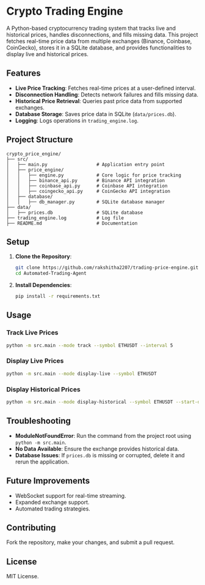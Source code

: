 # Crypto Trading Engine

A Python-based cryptocurrency trading system that tracks live and historical prices, handles disconnections, and fills missing data. This project fetches real-time price data from multiple exchanges (Binance, Coinbase, CoinGecko), stores it in a SQLite database, and provides functionalities to display live and historical prices.

## Features

- **Live Price Tracking**: Fetches real-time prices at a user-defined interval.
- **Disconnection Handling**: Detects network failures and fills missing data.
- **Historical Price Retrieval**: Queries past price data from supported exchanges.
- **Database Storage**: Saves price data in SQLite (`data/prices.db`).
- **Logging**: Logs operations in `trading_engine.log`.

## Project Structure

```
crypto_price_engine/
├── src/
│   ├── main.py                  # Application entry point
│   ├── price_engine/
│   │   ├── engine.py            # Core logic for price tracking
│   │   ├── binance_api.py       # Binance API integration
│   │   ├── coinbase_api.py      # Coinbase API integration
│   │   ├── coingecko_api.py     # CoinGecko API integration
│   ├── database/
│   │   ├── db_manager.py        # SQLite database manager
├── data/
│   ├── prices.db                # SQLite database
├── trading_engine.log           # Log file
├── README.md                    # Documentation
```

## Setup

1. **Clone the Repository**:
   ```bash
   git clone https://github.com/rakshitha2207/trading-price-engine.git
   cd Automated-Trading-Agent
   ```

2. **Install Dependencies**:
   ```bash
   pip install -r requirements.txt
   ```

## Usage

### Track Live Prices
```bash
python -m src.main --mode track --symbol ETHUSDT --interval 5
```

### Display Live Prices
```bash
python -m src.main --mode display-live --symbol ETHUSDT
```

### Display Historical Prices
```bash
python -m src.main --mode display-historical --symbol ETHUSDT --start-date "2025-03-25 13:05:00" --end-date "2025-03-25 13:06:00"
```

## Troubleshooting

- **ModuleNotFoundError**: Run the command from the project root using `python -m src.main`.
- **No Data Available**: Ensure the exchange provides historical data.
- **Database Issues**: If `prices.db` is missing or corrupted, delete it and rerun the application.

## Future Improvements

- WebSocket support for real-time streaming.
- Expanded exchange support.
- Automated trading strategies.

## Contributing

Fork the repository, make your changes, and submit a pull request.

## License

MIT License.
